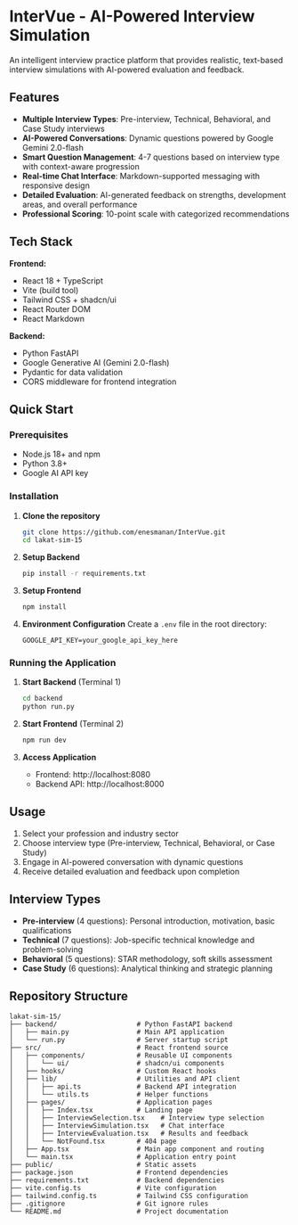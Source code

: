 # InterVue - AI-Powered Interview Simulation

An intelligent interview practice platform that provides realistic, text-based interview simulations with AI-powered evaluation and feedback.

## Features

- **Multiple Interview Types**: Pre-interview, Technical, Behavioral, and Case Study interviews
- **AI-Powered Conversations**: Dynamic questions powered by Google Gemini 2.0-flash
- **Smart Question Management**: 4-7 questions based on interview type with context-aware progression
- **Real-time Chat Interface**: Markdown-supported messaging with responsive design
- **Detailed Evaluation**: AI-generated feedback on strengths, development areas, and overall performance
- **Professional Scoring**: 10-point scale with categorized recommendations

## Tech Stack

**Frontend:**
- React 18 + TypeScript
- Vite (build tool)
- Tailwind CSS + shadcn/ui
- React Router DOM
- React Markdown

**Backend:**
- Python FastAPI
- Google Generative AI (Gemini 2.0-flash)
- Pydantic for data validation
- CORS middleware for frontend integration

## Quick Start

### Prerequisites
- Node.js 18+ and npm
- Python 3.8+
- Google AI API key

### Installation

1. **Clone the repository**
   ```bash
   git clone https://github.com/enesmanan/InterVue.git
   cd lakat-sim-15
   ```

2. **Setup Backend**
   ```bash
   pip install -r requirements.txt
   ```

3. **Setup Frontend**
   ```bash
   npm install
   ```

4. **Environment Configuration**
   Create a `.env` file in the root directory:
   ```env
   GOOGLE_API_KEY=your_google_api_key_here
   ```

### Running the Application

1. **Start Backend** (Terminal 1)
   ```bash
   cd backend
   python run.py
   ```

2. **Start Frontend** (Terminal 2)
   ```bash
   npm run dev
   ```

3. **Access Application**
   - Frontend: http://localhost:8080
   - Backend API: http://localhost:8000

## Usage

1. Select your profession and industry sector
2. Choose interview type (Pre-interview, Technical, Behavioral, or Case Study)
3. Engage in AI-powered conversation with dynamic questions
4. Receive detailed evaluation and feedback upon completion

## Interview Types

- **Pre-interview** (4 questions): Personal introduction, motivation, basic qualifications
- **Technical** (7 questions): Job-specific technical knowledge and problem-solving
- **Behavioral** (5 questions): STAR methodology, soft skills assessment
- **Case Study** (6 questions): Analytical thinking and strategic planning

## Repository Structure

```
lakat-sim-15/
├── backend/                    # Python FastAPI backend
│   ├── main.py                 # Main API application
│   └── run.py                  # Server startup script
├── src/                        # React frontend source
│   ├── components/             # Reusable UI components
│   │   └── ui/                 # shadcn/ui components
│   ├── hooks/                  # Custom React hooks
│   ├── lib/                    # Utilities and API client
│   │   ├── api.ts              # Backend API integration
│   │   └── utils.ts            # Helper functions
│   ├── pages/                  # Application pages
│   │   ├── Index.tsx           # Landing page
│   │   ├── InterviewSelection.tsx    # Interview type selection
│   │   ├── InterviewSimulation.tsx   # Chat interface
│   │   ├── InterviewEvaluation.tsx   # Results and feedback
│   │   └── NotFound.tsx        # 404 page
│   ├── App.tsx                 # Main app component and routing
│   └── main.tsx                # Application entry point
├── public/                     # Static assets
├── package.json                # Frontend dependencies
├── requirements.txt            # Backend dependencies
├── vite.config.ts              # Vite configuration
├── tailwind.config.ts          # Tailwind CSS configuration
├── .gitignore                  # Git ignore rules
└── README.md                   # Project documentation
```


